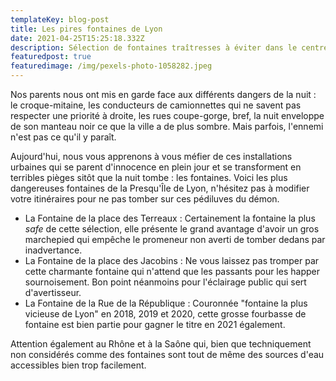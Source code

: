```yaml
---
templateKey: blog-post
title: Les pires fontaines de Lyon
date: 2021-04-25T15:25:18.332Z
description: Sélection de fontaines traîtresses à éviter dans le centre de Lyon.
featuredpost: true
featuredimage: /img/pexels-photo-1058282.jpeg
---
```

Nos parents nous ont mis en garde face aux différents dangers de la nuit : le croque-mitaine, les conducteurs de camionnettes qui ne savent pas respecter une priorité à droite, les rues coupe-gorge, bref, la nuit enveloppe de son manteau noir ce que la ville a de plus sombre. Mais parfois, l'ennemi n'est pas ce qu'il y paraît.

Aujourd'hui, nous vous apprenons à vous méfier de ces installations urbaines qui se parent d'innocence en plein jour et se transforment en terribles pièges sitôt que la nuit tombe : les fontaines. Voici les plus dangereuses fontaines de la Presqu'Île de Lyon, n'hésitez pas à modifier votre itinéraires pour ne pas tomber sur ces pédiluves du démon.

* La Fontaine de la place des Terreaux : Certainement la fontaine la plus *safe* de cette sélection, elle présente le grand avantage d'avoir un gros marchepied qui empêche le promeneur non averti de tomber dedans par inadvertance.
* La Fontaine de la place des Jacobins : Ne vous laissez pas tromper par cette charmante fontaine qui n'attend que les passants pour les happer sournoisement. Bon point néanmoins pour l'éclairage public qui sert d'avertisseur.
* La Fontaine de la Rue de la République : Couronnée "fontaine la plus vicieuse de Lyon" en 2018, 2019 et 2020, cette grosse fourbasse de fontaine est bien partie pour gagner le titre en 2021 également.

Attention également au Rhône et à la Saône qui, bien que techniquement non considérés comme des fontaines sont tout de même des sources d'eau accessibles bien trop facilement.